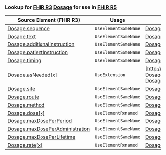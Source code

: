 ### Lookup for [FHIR R3](https://hl7.org/fhir/STU3/) [Dosage](https://hl7.org/fhir/STU3/Dosage.html) for use in [FHIR R5](https://hl7.org/fhir/R5/)

| Source Element (FHIR R3) | Usage | Target |
| -------------- | ----- | ------ |
| [Dosage.sequence](https://hl7.org/fhir/STU3/Dosage.html#resource) | `UseElementSameName` | [Dosage.sequence](https://hl7.org/fhir/R5/Dosage.html#resource) |
| [Dosage.text](https://hl7.org/fhir/STU3/Dosage.html#resource) | `UseElementSameName` | [Dosage.text](https://hl7.org/fhir/R5/Dosage.html#resource) |
| [Dosage.additionalInstruction](https://hl7.org/fhir/STU3/Dosage.html#resource) | `UseElementSameName` | [Dosage.additionalInstruction](https://hl7.org/fhir/R5/Dosage.html#resource) |
| [Dosage.patientInstruction](https://hl7.org/fhir/STU3/Dosage.html#resource) | `UseElementSameName` | [Dosage.patientInstruction](https://hl7.org/fhir/R5/Dosage.html#resource) |
| [Dosage.timing](https://hl7.org/fhir/STU3/Dosage.html#resource) | `UseElementSameName` | [Dosage.timing](https://hl7.org/fhir/R5/Dosage.html#resource) |
| [Dosage.asNeeded[x]](https://hl7.org/fhir/STU3/Dosage.html#resource) | `UseExtension` | [http://hl7.org/fhir/3.0/StructureDefinition/extension-Dosage.asNeeded](StructureDefinition-ext-R3-Dosage.asNeeded.html) |
| [Dosage.site](https://hl7.org/fhir/STU3/Dosage.html#resource) | `UseElementSameName` | [Dosage.site](https://hl7.org/fhir/R5/Dosage.html#resource) |
| [Dosage.route](https://hl7.org/fhir/STU3/Dosage.html#resource) | `UseElementSameName` | [Dosage.route](https://hl7.org/fhir/R5/Dosage.html#resource) |
| [Dosage.method](https://hl7.org/fhir/STU3/Dosage.html#resource) | `UseElementSameName` | [Dosage.method](https://hl7.org/fhir/R5/Dosage.html#resource) |
| [Dosage.dose[x]](https://hl7.org/fhir/STU3/Dosage.html#resource) | `UseElementRenamed` | [Dosage.doseAndRate.dose[x]](https://hl7.org/fhir/R5/Dosage.html#resource) |
| [Dosage.maxDosePerPeriod](https://hl7.org/fhir/STU3/Dosage.html#resource) | `UseElementSameName` | [Dosage.maxDosePerPeriod](https://hl7.org/fhir/R5/Dosage.html#resource) |
| [Dosage.maxDosePerAdministration](https://hl7.org/fhir/STU3/Dosage.html#resource) | `UseElementSameName` | [Dosage.maxDosePerAdministration](https://hl7.org/fhir/R5/Dosage.html#resource) |
| [Dosage.maxDosePerLifetime](https://hl7.org/fhir/STU3/Dosage.html#resource) | `UseElementSameName` | [Dosage.maxDosePerLifetime](https://hl7.org/fhir/R5/Dosage.html#resource) |
| [Dosage.rate[x]](https://hl7.org/fhir/STU3/Dosage.html#resource) | `UseElementRenamed` | [Dosage.doseAndRate.rate[x]](https://hl7.org/fhir/R5/Dosage.html#resource) |
